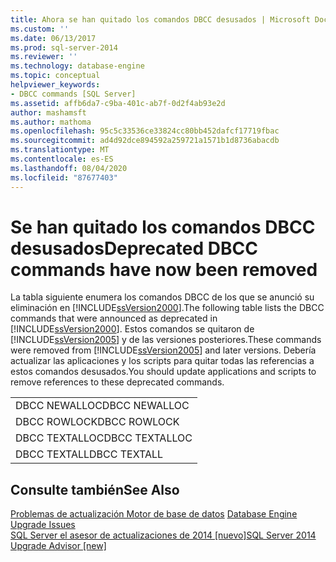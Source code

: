 ```yaml
---
title: Ahora se han quitado los comandos DBCC desusados | Microsoft Docs
ms.custom: ''
ms.date: 06/13/2017
ms.prod: sql-server-2014
ms.reviewer: ''
ms.technology: database-engine
ms.topic: conceptual
helpviewer_keywords:
- DBCC commands [SQL Server]
ms.assetid: affb6da7-c9ba-401c-ab7f-0d2f4ab93e2d
author: mashamsft
ms.author: mathoma
ms.openlocfilehash: 95c5c33536ce33824cc80bb452dafcf17719fbac
ms.sourcegitcommit: ad4d92dce894592a259721a1571b1d8736abacdb
ms.translationtype: MT
ms.contentlocale: es-ES
ms.lasthandoff: 08/04/2020
ms.locfileid: "87677403"
---
```

# <a name="deprecated-dbcc-commands-have-now-been-removed"></a><span data-ttu-id="019cf-102">Se han quitado los comandos DBCC desusados</span><span class="sxs-lookup"><span data-stu-id="019cf-102">Deprecated DBCC commands have now been removed</span></span>
  <span data-ttu-id="019cf-103">La tabla siguiente enumera los comandos DBCC de los que se anunció su eliminación en [!INCLUDE[ssVersion2000](../../includes/ssversion2000-md.md)].</span><span class="sxs-lookup"><span data-stu-id="019cf-103">The following table lists the DBCC commands that were announced as deprecated in [!INCLUDE[ssVersion2000](../../includes/ssversion2000-md.md)].</span></span> <span data-ttu-id="019cf-104">Estos comandos se quitaron de [!INCLUDE[ssVersion2005](../../includes/ssversion2005-md.md)] y de las versiones posteriores.</span><span class="sxs-lookup"><span data-stu-id="019cf-104">These commands were removed from [!INCLUDE[ssVersion2005](../../includes/ssversion2005-md.md)] and later versions.</span></span> <span data-ttu-id="019cf-105">Debería actualizar las aplicaciones y los scripts para quitar todas las referencias a estos comandos desusados.</span><span class="sxs-lookup"><span data-stu-id="019cf-105">You should update applications and scripts to remove references to these deprecated commands.</span></span>  
  
||  
|-|  
|<span data-ttu-id="019cf-106">DBCC NEWALLOC</span><span class="sxs-lookup"><span data-stu-id="019cf-106">DBCC NEWALLOC</span></span>|  
|<span data-ttu-id="019cf-107">DBCC ROWLOCK</span><span class="sxs-lookup"><span data-stu-id="019cf-107">DBCC ROWLOCK</span></span>|  
|<span data-ttu-id="019cf-108">DBCC TEXTALLOC</span><span class="sxs-lookup"><span data-stu-id="019cf-108">DBCC TEXTALLOC</span></span>|  
|<span data-ttu-id="019cf-109">DBCC TEXTALL</span><span class="sxs-lookup"><span data-stu-id="019cf-109">DBCC TEXTALL</span></span>|  
  
## <a name="see-also"></a><span data-ttu-id="019cf-110">Consulte también</span><span class="sxs-lookup"><span data-stu-id="019cf-110">See Also</span></span>  
 <span data-ttu-id="019cf-111">[Problemas de actualización Motor de base de datos](../../../2014/sql-server/install/database-engine-upgrade-issues.md) </span><span class="sxs-lookup"><span data-stu-id="019cf-111">[Database Engine Upgrade Issues](../../../2014/sql-server/install/database-engine-upgrade-issues.md) </span></span>  
 [<span data-ttu-id="019cf-112">SQL Server el asesor de actualizaciones de 2014 &#91;nuevo&#93;</span><span class="sxs-lookup"><span data-stu-id="019cf-112">SQL Server 2014 Upgrade Advisor &#91;new&#93;</span></span>](sql-server-2014-upgrade-advisor.md)  
  
  
